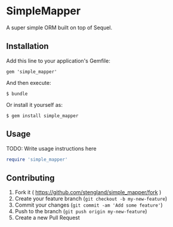 # SimpleMapper

A super simple ORM built on top of Sequel.

## Installation

Add this line to your application's Gemfile:

    gem 'simple_mapper'

And then execute:

    $ bundle

Or install it yourself as:

    $ gem install simple_mapper

## Usage

TODO: Write usage instructions here

```ruby
require 'simple_mapper'


```

## Contributing

1. Fork it ( https://github.com/stengland/simple_mapper/fork )
2. Create your feature branch (`git checkout -b my-new-feature`)
3. Commit your changes (`git commit -am 'Add some feature'`)
4. Push to the branch (`git push origin my-new-feature`)
5. Create a new Pull Request
